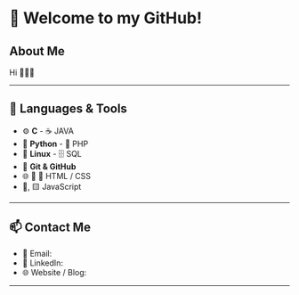 
# 👋 Welcome to my GitHub!

## About Me

Hi 🚀👨‍💻

---

## 🧰 Languages & Tools

- ⚙️ **C**                - ☕ JAVA
- 🐍 **Python**           - 🐘 PHP
- 🐧 **Linux**            - 🗄️ SQL
- 🔧 **Git & GitHub**
- 🌐 🧱 🎨 HTML / CSS
- 📜, 🟨 JavaScript
---

## 📫 Contact Me

- 📧 Email:
- 💼 LinkedIn: 
- 🌐 Website / Blog: 

---

